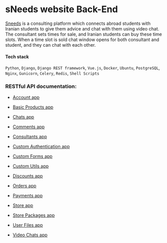 # sNeeds website Back-End

<a href="http://sneeds.ir" target="_blank">Sneeds</a> is a consulting platform which connects abroad students with Iranian students to give them advice and chat with them using video chat. The consultant sets times for sale, and Iranian students can buy these time slots. When a time slot is sold chat window opens for both consultant and student, and they can chat with each other.  

#### Tech stack
`Python`, `Django`, `Django REST framework`, `Vue.js`, `Docker`, `Ubuntu`, `PostgreSQL`, `Nginx`, `Gunicorn`, `Celery`, `Redis`, `Shell Scripts`

### RESTful API documentation:

- <a href="https://github.com/aryabartar/sNeeds/tree/master/code/sNeeds/apps/account" target="_blank">Account app</a> 
- <a href="https://github.com/aryabartar/sNeeds/tree/master/code/sNeeds/apps/basicProducts" target="_blank">Basic Products app</a> 
- <a href="https://github.com/aryabartar/sNeeds/tree/master/code/sNeeds/apps/chats" target="_blank">Chats app</a> 
- <a href="https://github.com/aryabartar/sNeeds/tree/master/code/sNeeds/apps/comments" target="_blank">Comments app</a> 
- <a href="https://github.com/aryabartar/sNeeds/tree/master/code/sNeeds/apps/consultants" target="_blank">Consultants app</a> 
- <a href="https://github.com/aryabartar/sNeeds/tree/master/code/sNeeds/apps/customAuth" target="_blank">Custom Authentication app</a> 
- <a href="https://github.com/aryabartar/sNeeds/tree/master/code/sNeeds/apps/customForms" target="_blank">Custom Forms app</a> 
- <a href="https://github.com/aryabartar/sNeeds/tree/master/code/sNeeds/apps/customUtils" target="_blank">Custom Utils app</a> 
- <a href="https://github.com/aryabartar/sNeeds/tree/master/code/sNeeds/apps/discounts" target="_blank">Discounts app</a> 
- <a href="https://github.com/aryabartar/sNeeds/tree/master/code/sNeeds/apps/orders" target="_blank">Orders app</a> 

- <a href="https://github.com/aryabartar/sNeeds/tree/master/code/sNeeds/apps/payments" target="_blank">Payments app</a> 
- <a href="https://github.com/aryabartar/sNeeds/tree/master/code/sNeeds/apps/store" target="_blank">Store app</a> 
- <a href="https://github.com/aryabartar/sNeeds/tree/master/code/sNeeds/apps/storePackages" target="_blank">Store Packages app</a> 
- <a href="https://github.com/aryabartar/sNeeds/tree/master/code/sNeeds/apps/userfiles" target="_blank">User Files app</a> 
- <a href="https://github.com/aryabartar/sNeeds/tree/master/code/sNeeds/apps/videochats" target="_blank">Video Chats app</a> 
